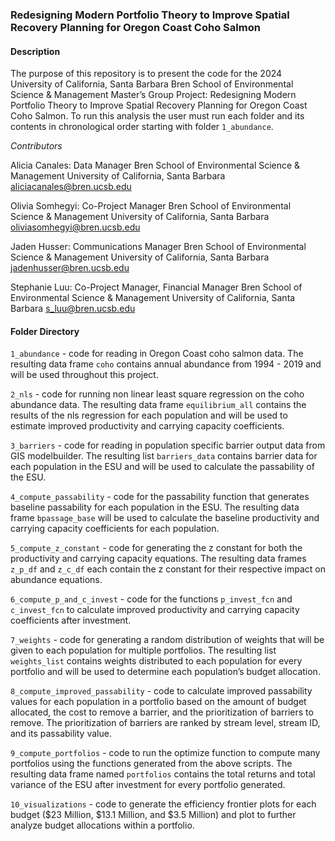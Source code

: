 ### Redesigning Modern Portfolio Theory to Improve Spatial Recovery Planning for Oregon Coast Coho Salmon


#### Description
The purpose of this repository is to present the code for the 2024 University of California, Santa Barbara Bren School of Environmental Science & Management Master’s Group Project: Redesigning Modern Portfolio Theory to Improve Spatial Recovery Planning for Oregon Coast Coho Salmon. To run this analysis the user must run each folder and its contents in chronological order starting with folder `1_abundance`.

*Contributors*

Alicia Canales: Data Manager
Bren School of Environmental Science & Management
University of California, Santa Barbara
aliciacanales@bren.ucsb.edu

Olivia Somhegyi: Co-Project Manager
Bren School of Environmental Science & Management
University of California, Santa Barbara
oliviasomhegyi@bren.ucsb.edu

Jaden Husser: Communications Manager
Bren School of Environmental Science & Management
University of California, Santa Barbara
jadenhusser@bren.ucsb.edu

Stephanie Luu: Co-Project Manager, Financial Manager
Bren School of Environmental Science & Management
University of California, Santa Barbara
s_luu@bren.ucsb.edu

#### Folder Directory
`1_abundance` - code for reading in Oregon Coast coho salmon data. The resulting data frame `coho` contains annual abundance from 1994 - 2019 and will be used throughout this project. 

`2_nls` - code for running non linear least square regression on the coho abundance data. The resulting data frame `equilibrium_all` contains the results of the nls regression for each population and will be used to estimate improved productivity and carrying capacity coefficients.

`3_barriers` - code for reading in population specific barrier output data from GIS modelbuilder. The resulting list `barriers_data` contains barrier data for each population in the ESU and will be used to calculate the passability of the ESU.   

`4_compute_passability` - code for the passability function that generates baseline passability for each population in the ESU. The resulting data frame `bpassage_base` will be used to calculate the baseline productivity and carrying capacity coefficients for each population. 

`5_compute_z_constant` - code for generating the z constant for both the productivity and carrying capacity equations. The resulting data frames `z_p_df` and `z_c_df` each contain the z constant for their respective impact on abundance equations.

`6_compute_p_and_c_invest` - code for the functions `p_invest_fcn` and `c_invest_fcn` to calculate improved productivity and carrying capacity coefficients after investment.

`7_weights` - code for generating a random distribution of weights that will be given to each population for multiple portfolios. The resulting list `weights_list` contains weights distributed to each population for every portfolio and will be used to determine each population’s budget allocation.

`8_compute_improved_passability` - code to calculate improved passability values for each population in a portfolio based on the amount of budget allocated, the cost to remove a barrier, and the prioritization of barriers to remove. The prioritization of barriers are ranked by stream level, stream ID, and its passability value.

`9_compute_portfolios` - code to run the optimize function to compute many portfolios using the functions generated from the above scripts. The resulting data frame named `portfolios` contains the total returns and total variance of the ESU after investment for every portfolio generated.  

`10_visualizations` - code to generate the efficiency frontier plots for each budget ($23 Million, $13.1 Million, and $3.5 Million) and plot to further analyze budget allocations within a portfolio. 
